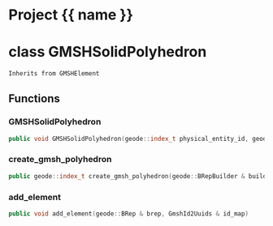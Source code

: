<script setup>
import {useRoute} from 'vitepress'
const {path} = useRoute()
const tokens = path.split('/')
const words = tokens[2].split('-');
for (let i = 0; i < words.length; i++) {
    words[i] = words[i].charAt(0).toUpperCase() + words[i].slice(1);
    words[i] = words[i].replace('geode', 'Geode')
}
const name = words.join('-');
</script>
# Project {{ name }}

# class GMSHSolidPolyhedron


```cpp
Inherits from GMSHElement
```



## Functions

### GMSHSolidPolyhedron

```cpp
public void GMSHSolidPolyhedron(geode::index_t physical_entity_id, geode::index_t elementary_entity_id, geode::index_t nb_vertices, Span vertex_ids)
```


### create_gmsh_polyhedron

```cpp
public geode::index_t create_gmsh_polyhedron(geode::BRepBuilder & builder, const geode::uuid & block_uuid, const std::vector<geode::index_t> & v_ids)
```

### add_element

```cpp
public void add_element(geode::BRep & brep, GmshId2Uuids & id_map)
```





